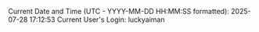 Current Date and Time (UTC - YYYY-MM-DD HH:MM:SS formatted): 2025-07-28 17:12:53
Current User's Login: luckyaiman
